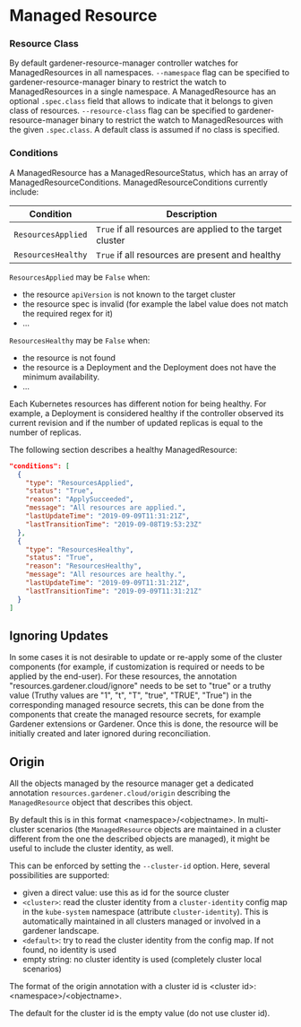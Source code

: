 # Managed Resource

### Resource Class

By default gardener-resource-manager controller watches for ManagedResources in all namespaces. `--namespace` flag can be specified to gardener-resource-manager binary to restrict the watch to ManagedResources in a single namespace.
A ManagedResource has an optional `.spec.class` field that allows to indicate that it belongs to given class of resources. `--resource-class` flag can be specified to gardener-resource-manager binary to restrict the watch to ManagedResources with the given `.spec.class`. A default class is assumed if no class is specified.

### Conditions

A ManagedResource has a ManagedResourceStatus, which has an array of ManagedResourceConditions. ManagedResourceConditions currently include:

| Condition          | Description                                               |
| ------------------ | --------------------------------------------------------- |
| `ResourcesApplied` | `True` if all resources are applied to the target cluster |
| `ResourcesHealthy` | `True` if all resources are present and healthy           |

`ResourcesApplied` may be `False` when:
  - the resource `apiVersion` is not known to the target cluster
  - the resource spec is invalid (for example the label value does not match the required regex for it)
  - ...

`ResourcesHealthy` may be `False` when:
  - the resource is not found
  - the resource is a Deployment and the Deployment does not have the minimum availability.
  - ...

Each Kubernetes resources has different notion for being healthy. For example, a Deployment is considered healthy if the controller observed its current revision and if the number of updated replicas is equal to the number of replicas.

The following section describes a healthy ManagedResource:

```json
"conditions": [
  {
    "type": "ResourcesApplied",
    "status": "True",
    "reason": "ApplySucceeded",
    "message": "All resources are applied.",
    "lastUpdateTime": "2019-09-09T11:31:21Z",
    "lastTransitionTime": "2019-09-08T19:53:23Z"
  },
  {
    "type": "ResourcesHealthy",
    "status": "True",
    "reason": "ResourcesHealthy",
    "message": "All resources are healthy.",
    "lastUpdateTime": "2019-09-09T11:31:21Z",
    "lastTransitionTime": "2019-09-09T11:31:21Z"
  }
]  
```

## Ignoring Updates 

In some cases it is not desirable to update or re-apply some of the cluster components (for example, if customization is required or needs to be applied by the end-user). 
For these resources, the annotation "resources.gardener.cloud/ignore" needs to be set to "true" or a truthy value (Truthy values are "1", "t", "T", "true", "TRUE", "True") in the corresponding managed resource secrets, 
this can be done from the components that create the managed resource secrets, for example Gardener extensions or Gardener. Once this is done, the resource will be initially created and later ignored during reconciliation.

## Origin

All the objects managed by the resource manager get a dedicated annotation 
`resources.gardener.cloud/origin` describing the `ManagedResource` object that describes 
 this object. 
 
 By default this is in this format &lt;namespace&gt;/&lt;objectname&gt;.
 In multi-cluster scenarios (the `ManagedResource` objects are maintained in a 
 cluster different from the one the described objects are managed), it might
 be useful to include the cluster identity, as well.
 
 This can be enforced by setting the `--cluster-id` option. Here, several
 possibilities are supported:
 - given a direct value: use this as id for the source cluster
 - `<cluster>`: read the cluster identity from a `cluster-identity` config map
  in the `kube-system` namespace (attribute `cluster-identity`). This is 
  automatically maintained in all clusters managed or involved in a gardener landscape.
 - `<default>`: try to read the cluster identity from the config map. If not found,
  no identity is used
 - empty string: no cluster identity is used (completely cluster local scenarios)
 
 The format of the origin annotation with a cluster id is &lt;cluster id&gt;:&lt;namespace&gt;/&lt;objectname&gt;.
 
 The default for the cluster id is the empty value (do not use cluster id).